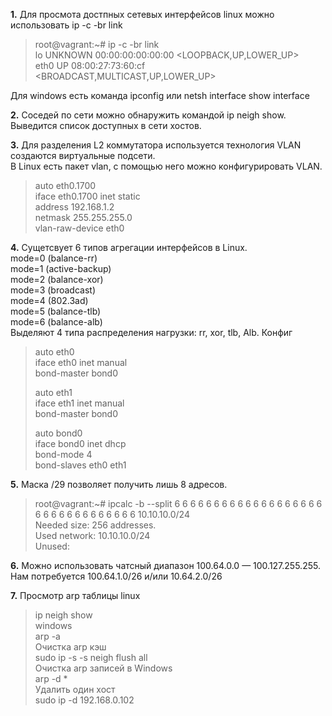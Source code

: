 **1.** Для просмота достпных сетевых интерфейсов linux можно использовать ip -c -br link
>root@vagrant:~# ip -c -br link  
>lo               UNKNOWN        00:00:00:00:00:00 <LOOPBACK,UP,LOWER_UP>  
>eth0             UP             08:00:27:73:60:cf <BROADCAST,MULTICAST,UP,LOWER_UP>  
  
Для windows есть команда ipconfig или netsh interface show interface  
  
**2.** Соседей по сети можно обнаружить командой ip neigh show. Выведится список доступных в сети хостов.  
  
**3.** Для разделения L2 коммутатора используется технология VLAN создаются виртуальные подсети.  
В Linux есть пакет vlan, с помощью него можно конфигурировать VLAN.  
>auto eth0.1700  
>iface eth0.1700 inet static  
>address 192.168.1.2  
>netmask 255.255.255.0  
>vlan-raw-device eth0  
  
**4.** Сущетсвует 6 типов агрегации интерфейсов в Linux.  
mode=0 (balance-rr)  
mode=1 (active-backup)  
mode=2 (balance-xor)   
mode=3 (broadcast)  
mode=4 (802.3ad)  
mode=5 (balance-tlb)  
mode=6 (balance-alb)  
Выделяют 4 типа распределения нагрузки: rr, xor, tlb, Alb. 
Конфиг  
>auto eth0  
>iface eth0 inet manual  
>bond-master bond0  
>  
>auto eth1  
>iface eth1 inet manual  
>bond-master bond0  
>  
>auto bond0  
>iface bond0 inet dhcp  
>bond-mode 4  
>bond-slaves eth0 eth1  
  
**5.** Маска /29 позволяет получить лишь 8 адресов.  
>root@vagrant:~# ipcalc -b --split 6 6 6 6 6 6 6 6 6 6 6 6 6 6 6 6 6 6 6 6 6 6 6 6 6 6 6 6 6 6 6 6 10.10.10.0/24  
>Needed size:  256 addresses.  
>Used network: 10.10.10.0/24  
>Unused:  
  
**6.** Можно использовать чатсный диапазон 100.64.0.0 — 100.127.255.255. Нам потребуется 100.64.1.0/26 и/или 10.64.2.0/26
  
**7.** Просмотр arp таблицы linux  
>ip neigh show  
windows  
>arp -a  
Очистка arp кэш  
>sudo ip -s -s neigh flush all  
Очистка arp записей в Windows  
>arp -d *  
Удалить один хост  
>sudo ip -d 192.168.0.102
